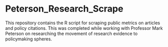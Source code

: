 # Peterson_Research_Scrape
This repository contains the R script for scraping public metrics on articles and policy citations. This was completed while working with Professor Mark Peterson on researching the movement of research evidence to policymaking spheres.
